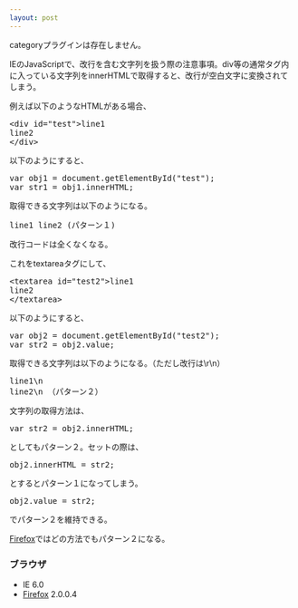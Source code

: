 ```yaml
---
layout: post
---
```

<p><span class="error">categoryプラグインは存在しません。</span></p>
<p>IEのJavaScriptで、改行を含む文字列を扱う際の注意事項。div等の通常タグ内に入っている文字列をinnerHTMLで取得すると、改行が空白文字に変換されてしまう。</p>
<p>例えば以下のようなHTMLがある場合、</p>
<pre>&lt;div id=&quot;test&quot;&gt;line1
line2
&lt;/div&gt;
</pre>
<p>以下のようにすると、</p>
<pre>var obj1 = document.getElementById(&quot;test&quot;);
var str1 = obj1.innerHTML;
</pre>
<p>取得できる文字列は以下のようになる。</p>
<pre>line1 line2 (パターン１)
</pre>
<p>改行コードは全くなくなる。</p>
<p>これをtextareaタグにして、</p>
<pre>&lt;textarea id=&quot;test2&quot;&gt;line1
line2
&lt;/textarea&gt;
</pre>
<p>以下のようにすると、</p>
<pre>var obj2 = document.getElementById(&quot;test2&quot;);
var str2 = obj2.value;
</pre>
<p>取得できる文字列は以下のようになる。（ただし改行は\r\n）</p>
<pre>line1\n
line2\n （パターン２）
</pre>
<p>文字列の取得方法は、</p>
<pre>var str2 = obj2.innerHTML;
</pre>
<p>としてもパターン２。セットの際は、</p>
<pre>obj2.innerHTML = str2;
</pre>
<p>とするとパターン１になってしまう。</p>
<pre>obj2.value = str2;
</pre>
<p>でパターン２を維持できる。</p>
<p><a href="http://www.mozilla-japan.org/products/firefox/">Firefox</a>ではどの方法でもパターン２になる。</p>
<h3>ブラウザ</h3>
<ul>
<li>IE 6.0</li>
<li><a href="http://www.mozilla-japan.org/products/firefox/">Firefox</a> 2.0.0.4</li>
</ul>
